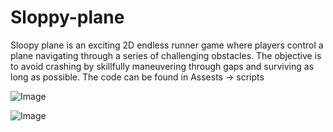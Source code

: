 # Sloppy-plane
Sloopy plane is an exciting 2D endless runner game where players control a plane navigating through a series of challenging obstacles. The objective is to avoid crashing by skillfully maneuvering through gaps and surviving as long as possible. 
The code can be found in Assests -> scripts

![Image](https://github.com/user-attachments/assets/c81b89b9-aae5-4872-87cb-d810ba4d723b)

![Image](https://github.com/user-attachments/assets/8f9f37c1-9541-49a6-86bd-e5a834b8ea36)

